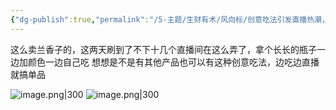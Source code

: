```yaml
---
{"dg-publish":true,"permalink":"/5-主题/生财有术/风向标/创意吃法引发直播热潮，兰香子/","tags":["生财有术","风向标"],"noteIcon":3,"created":"2023-12-27","updated":"2024-04-11"}
---
```


这么卖兰香子的，这两天刷到了不下十几个直播间在这么弄了，拿个长长的瓶子一边加颜色一边自己吃 想想是不是有其他产品也可以有这种创意吃法，边吃边直播就搞单品

![image.png|300](http://img.xlg.life/images/202404112334287.png)
![image.png|300](http://img.xlg.life/images/202404112334809.png)

